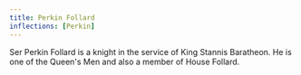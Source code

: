 ```yaml
---
title: Perkin Follard
inflections: [Perkin]
---
```


Ser Perkin Follard is a knight in the service of King Stannis Baratheon. He is one of the Queen's Men and also a member of House Follard.



